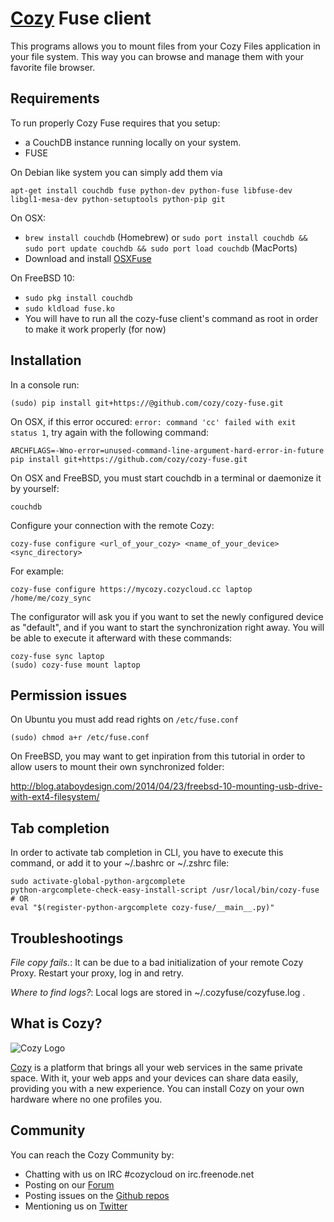 # [Cozy](http://cozy.io) Fuse client

This programs allows you to mount files from your Cozy Files application in
your file system. This way you can browse and manage them with your favorite
file browser.

## Requirements

To run properly Cozy Fuse requires that you setup:

* a CouchDB instance running locally on your system.
* FUSE

On Debian like system you can simply add them via

    apt-get install couchdb fuse python-dev python-fuse libfuse-dev libgl1-mesa-dev python-setuptools python-pip git

On OSX:
* `brew install couchdb` (Homebrew) or `sudo port install couchdb && sudo port update couchdb && sudo port load couchdb` (MacPorts)
* Download and install [OSXFuse](http://osxfuse.github.io/)

On FreeBSD 10:
* `sudo pkg install couchdb`
* `sudo kldload fuse.ko`
* You will have to run all the cozy-fuse client's command as root in order to make it work properly (for now)

## Installation

In a console run:

    (sudo) pip install git+https://@github.com/cozy/cozy-fuse.git

On OSX, if this error occured: `error: command 'cc' failed with exit status 1`, try again with the following command:

    ARCHFLAGS=-Wno-error=unused-command-line-argument-hard-error-in-future pip install git+https://github.com/cozy/cozy-fuse.git

On OSX and FreeBSD, you must start couchdb in a terminal or daemonize it by yourself:

    couchdb

Configure your connection with the remote Cozy:

    cozy-fuse configure <url_of_your_cozy> <name_of_your_device> <sync_directory>

For example:

    cozy-fuse configure https://mycozy.cozycloud.cc laptop /home/me/cozy_sync

The configurator will ask you if you want to set the newly configured device as "default", and if you want to start the synchronization right away. You will be able to execute it afterward with these commands:

    cozy-fuse sync laptop
    (sudo) cozy-fuse mount laptop

## Permission issues

On Ubuntu you must add read rights on `/etc/fuse.conf`

    (sudo) chmod a+r /etc/fuse.conf

On FreeBSD, you may want to get inpiration from this tutorial in order to allow users to mount their own synchronized folder:

http://blog.ataboydesign.com/2014/04/23/freebsd-10-mounting-usb-drive-with-ext4-filesystem/


## Tab completion

In order to activate tab completion in CLI, you have to execute this command, or add it to your ~/.bashrc or ~/.zshrc file:

    sudo activate-global-python-argcomplete
    python-argcomplete-check-easy-install-script /usr/local/bin/cozy-fuse
    # OR
    eval "$(register-python-argcomplete cozy-fuse/__main__.py)"


## Troubleshootings

*File copy fails.*: It can be due to a bad initialization of your remote Cozy
Proxy. Restart your proxy, log in and retry.

*Where to find logs?*: Local logs are stored in ~/.cozyfuse/cozyfuse.log .

## What is Cozy?

![Cozy
Logo](https://raw.github.com/mycozycloud/cozy-setup/gh-pages/assets/images/happycloud.png)

[Cozy](http://cozy.io) is a platform that brings all your web services in the
same private space.  With it, your web apps and your devices can share data
easily, providing you
with a new experience. You can install Cozy on your own hardware where no one
profiles you.

## Community

You can reach the Cozy Community by:

* Chatting with us on IRC #cozycloud on irc.freenode.net
* Posting on our
  [Forum](https://groups.google.com/forum/?fromgroups#!forum/cozy-cloud)
* Posting issues on the [Github repos](https://github.com/mycozycloud/)
* Mentioning us on [Twitter](http://twitter.com/mycozycloud)

